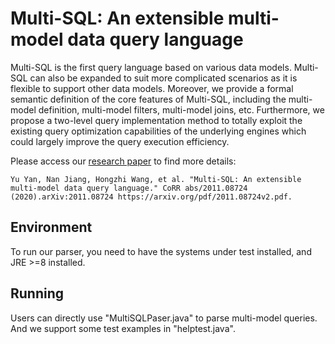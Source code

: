 # Multi-SQL: An extensible multi-model data query language
Multi-SQL is the first query language based on various data models.  Multi-SQL can also be expanded to suit more complicated scenarios as it is flexible to support other data models. Moreover, we provide a formal semantic definition of the core features of Multi-SQL, including the multi-model definition, multi-model filters, multi-model joins, etc. Furthermore, we propose a two-level query implementation method to totally exploit the existing query optimization capabilities of the underlying engines which could largely improve the query execution efficiency.

Please access our [research paper](https://arxiv.org/pdf/2011.08724v2.pdf) to find more details:

```
Yu Yan, Nan Jiang, Hongzhi Wang, et al. "Multi-SQL: An extensible multi-model data query language." CoRR abs/2011.08724 (2020).arXiv:2011.08724 https://arxiv.org/pdf/2011.08724v2.pdf.
```

## Environment

To run our parser, you need to have the systems under test installed, and JRE >=8 installed.

## Running

Users can directly use "MultiSQLPaser.java" to parse multi-model queries. And we support some test examples in "helptest.java".
